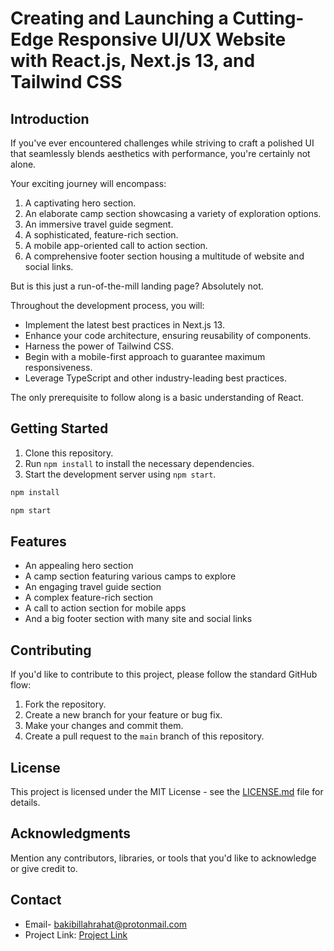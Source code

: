 # Creating and Launching a Cutting-Edge Responsive UI/UX Website with React.js, Next.js 13, and Tailwind CSS

## Introduction

If you've ever encountered challenges while striving to craft a polished UI that seamlessly blends aesthetics with performance, you're certainly not alone.

Your exciting journey will encompass:

1. A captivating hero section.
2. An elaborate camp section showcasing a variety of exploration options.
3. An immersive travel guide segment.
4. A sophisticated, feature-rich section.
5. A mobile app-oriented call to action section.
6. A comprehensive footer section housing a multitude of website and social links.

But is this just a run-of-the-mill landing page? Absolutely not.

Throughout the development process, you will:

- Implement the latest best practices in Next.js 13.
- Enhance your code architecture, ensuring reusability of components.
- Harness the power of Tailwind CSS.
- Begin with a mobile-first approach to guarantee maximum responsiveness.
- Leverage TypeScript and other industry-leading best practices.

The only prerequisite to follow along is a basic understanding of React.

## Getting Started

1. Clone this repository.
2. Run `npm install` to install the necessary dependencies.
3. Start the development server using `npm start`.

```javascript
npm install
```

```javascript
npm start
```

## Features

- An appealing hero section
- A camp section featuring various camps to explore
- An engaging travel guide section
- A complex feature-rich section
- A call to action section for mobile apps
- And a big footer section with many site and social links

## Contributing

If you'd like to contribute to this project, please follow the standard GitHub flow:

1. Fork the repository.
2. Create a new branch for your feature or bug fix.
3. Make your changes and commit them.
4. Create a pull request to the `main` branch of this repository.

## License

This project is licensed under the MIT License - see the [LICENSE.md](https://chat.openai.com/c/LICENSE.md) file for details.

## Acknowledgments

Mention any contributors, libraries, or tools that you'd like to acknowledge or give credit to.

## Contact

* Email- [bakibillahrahat@protonmail.com](mailto:email@example.com)
* Project Link: [Project Link](https://github.com/yourusername/yourproject)
